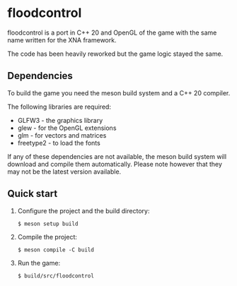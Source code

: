 # floodcontrol

floodcontrol is a port in C++ 20 and OpenGL of the game with the same
name written for the XNA framework.

The code has been heavily reworked but the game logic stayed the same.

## Dependencies

To build the game you need the meson build system and a C++ 20
compiler.

The following libraries are required:

  * GLFW3 - the graphics library
  * glew - for the OpenGL extensions
  * glm - for vectors and matrices
  * freetype2 - to load the fonts

If any of these dependencies are not available, the meson build system
will download and compile them automatically. Please note however that
they may not be the latest version available.

## Quick start

1. Configure the project and the build directory:

   ```
   $ meson setup build
   ```

2. Compile the project:

    ```
	$ meson compile -C build
	```

3. Run the game:

   ```
   $ build/src/floodcontrol
   ```

